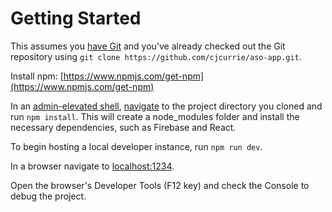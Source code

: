 Getting Started
=
This assumes you [have Git](https://git-scm.com/downloads) and you've already checked out the Git repository using `git clone https://github.com/cjcurrie/aso-app.git`.

Install npm: [https://www.npmjs.com/get-npm](https://www.npmjs.com/get-npm)

In an [admin-elevated shell](https://www.winhelponline.com/blog/open-elevated-command-prompt-windows/), [navigate](https://en.wikipedia.org/wiki/Cd_(command)) to the project directory you cloned and run `npm install`. This will create a node_modules folder and install the necessary dependencies, such as Firebase and React.

To begin hosting a local developer instance, run `npm run dev`.

In a browser navigate to [localhost:1234](localhost:1234).

Open the browser's Developer Tools (F12 key) and check the Console to debug the project.